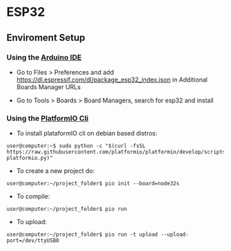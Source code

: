 # ESP32

## Enviroment Setup

### Using the [Arduino IDE](https://www.arduino.cc/en/Main/Software)

* Go to Files > Preferences and add <https://dl.espressif.com/dl/package_esp32_index.json> in Additional Boards Manager URLs

* Go to Tools > Boards > Board Managers, search for esp32 and install

### Using the [PlatformIO Cli](http://docs.platformio.org/en/latest/)

* To install plataformIO cli on debian based distros:

```console
user@computer:~$ sudo python -c "$(curl -fsSL https://raw.githubusercontent.com/platformio/platformio/develop/scripts/get-platformio.py)"
```

* To create a new project do:

```console
user@computer:~/project_folder$ pio init --board=node32s
```

* To compile:

```console
user@computer:~/project_folder$ pio run
```

* To upload:

```console
user@computer:~/project_folder$ pio run -t upload --upload-port=/dev/ttyUSB0
```
